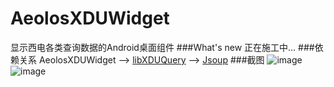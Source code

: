 # AeolosXDUWidget
显示西电各类查询数据的Android桌面组件
###What's new
正在施工中...
###依赖关系
AeolosXDUWidget  -->  [libXDUQuery](https://github.com/hwding/libXDUQuery)  -->  [Jsoup](https://jsoup.org)
###截图
![image](https://github.com/hwding/AeolosXDUWidget/blob/master/screenshots/Screenshot_config.png)
![image](https://github.com/hwding/AeolosXDUWidget/blob/master/screenshots/Screenshot_layout.png)

